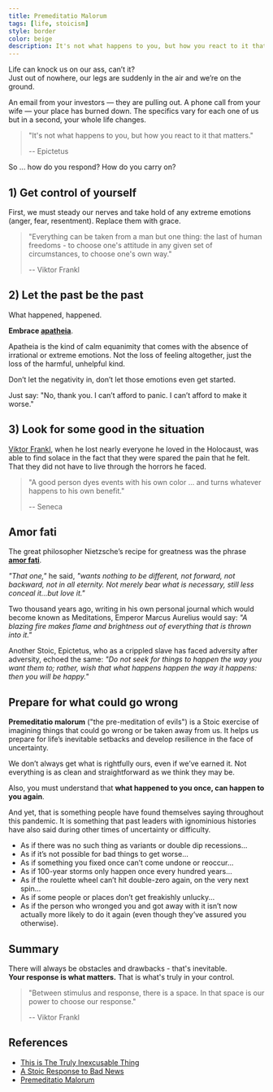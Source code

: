 ```yaml
---
title: Premeditatio Malorum
tags: [life, stoicism]
style: border
color: beige
description: It's not what happens to you, but how you react to it that matters. - Epictetus
---
```


Life can knock us on our ass, can’t it?  
Just out of nowhere, our legs are suddenly in the air and we’re on the ground.

An email from your investors — they are pulling out. A phone call from your wife — your place has burned down.
The specifics vary for each one of us but in a second, your whole life changes.

> "It's not what happens to you, but how you react to it that matters."
>
> -- Epictetus

So ... how do you respond? How do you carry on?

## 1) Get control of yourself

First, we must steady our nerves and take hold of any extreme emotions (anger, fear, resentment).
Replace them with grace.

> "Everything can be taken from a man but one thing: the last of human freedoms - to choose one's attitude in any given set of circumstances, to choose one's own way."
>
> -- Viktor Frankl

## 2) Let the past be the past

What happened, happened.

**Embrace [apatheia](https://en.wikipedia.org/wiki/Apatheia)**.

Apatheia is the kind of calm equanimity that comes with the absence of irrational or extreme emotions. Not the loss of feeling altogether, just the loss of the harmful, unhelpful kind.

Don’t let the negativity in, don’t let those emotions even get started.

Just say: "No, thank you. I can’t afford to panic. I can’t afford to make it worse."

## 3) Look for some good in the situation

[Viktor Frankl](https://en.wikipedia.org/wiki/Viktor_Frankl), when he lost nearly everyone he loved in the Holocaust, was able to find solace in the fact that they were spared the pain that he felt. That they did not have to live through the horrors he faced.

> "A good person dyes events with his own color ... and turns whatever happens to his own benefit."
>
> -- Seneca

## Amor fati

The great philosopher Nietzsche’s recipe for greatness was the phrase **[amor fati](https://dailystoic.com/amor-fati-love-of-fate/)**.

_"That one,"_ he said, _"wants nothing to be different, not forward, not backward, not in all eternity. Not merely bear what is necessary, still less conceal it...but love it."_

Two thousand years ago, writing in his own personal journal which would become known as Meditations, Emperor Marcus Aurelius would say: _"A blazing fire makes flame and brightness out of everything that is thrown into it."_

Another Stoic, Epictetus, who as a crippled slave has faced adversity after adversity, echoed the same: _"Do not seek for things to happen the way you want them to; rather, wish that what happens happen the way it happens: then you will be happy."_

## Prepare for what could go wrong

**Premeditatio malorum** ("the pre-meditation of evils") is a Stoic exercise of imagining things that could go wrong or be taken away from us. It helps us prepare for life’s inevitable setbacks and develop resilience in the face of uncertainty.

We don’t always get what is rightfully ours, even if we’ve earned it. Not everything is as clean and straightforward as we think they may be.

Also, you must understand that **what happened to you once, can happen to you again**.

And yet, that is something people have found themselves saying throughout this pandemic. It is something that past leaders with ignominious histories have also said during other times of uncertainty or difficulty.

- As if there was no such thing as variants or double dip recessions...
- As if it’s not possible for bad things to get worse...
- As if something you fixed once can’t come undone or reoccur...
- As if 100-year storms only happen once every hundred years...
- As if the roulette wheel can’t hit double-zero again, on the very next spin...
- As if some people or places don’t get freakishly unlucky...
- As if the person who wronged you and got away with it isn’t now actually more likely to do it again (even though they’ve assured you otherwise).

## Summary

There will always be obstacles and drawbacks - that's inevitable.  
**Your response is what matters.** That is what's truly in your control.

> "Between stimulus and response, there is a space. In that space is our power to choose our response."
>
> -- Viktor Frankl

## References

- [This is The Truly Inexcusable Thing](https://dailystoic.com/this-is-the-truly-inexcusable-thing/)
- [A Stoic Response to Bad News](https://dailystoic.com/stoic-response-bad-news/)
- [Premeditatio Malorum](https://store.dailystoic.com/products/premeditatio-malorum)
